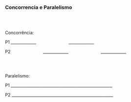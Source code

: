 ### Concorrencia e Paralelismo


</br></br>

Concorrência:
<p>P1 _____________ &nbsp;&nbsp;&nbsp;&nbsp;&nbsp;&nbsp;&nbsp;&nbsp;&nbsp;&nbsp;&nbsp;&nbsp;&nbsp;&nbsp;&nbsp;&nbsp;&nbsp;&nbsp;&nbsp;&nbsp;&nbsp;&nbsp;&nbsp;&nbsp;&nbsp;&nbsp;_____________</p>
<p>P2 &nbsp;&nbsp;&nbsp;&nbsp;&nbsp;&nbsp;&nbsp;&nbsp;&nbsp;&nbsp;&nbsp;&nbsp;&nbsp;&nbsp;&nbsp;&nbsp;&nbsp;&nbsp;&nbsp;&nbsp;&nbsp;&nbsp;&nbsp;&nbsp;&nbsp;&nbsp;_____________ &nbsp;&nbsp;&nbsp;&nbsp;&nbsp;&nbsp;&nbsp;&nbsp;&nbsp;&nbsp;&nbsp;&nbsp;&nbsp;&nbsp;&nbsp;&nbsp;&nbsp;&nbsp;&nbsp;&nbsp;&nbsp;&nbsp;&nbsp;&nbsp;&nbsp;&nbsp;_____________</p>

</br></br>

Paralelismo:
<p>P1 ____________________________________________________</p>
<p>P2 ____________________________________________________</p>